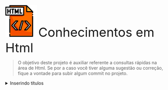 


<img src="arquivo-html.png" alt="Ícone" width="100" height="100"> 
<span style="font-size: 40px;"> Conhecimentos em Html </span>

[//]: # (se por a caso quiser colocar título...o modelo é esse...)
[//]: # (<h2> )

[//]: # ()
[//]: # (``` )

[//]: # (Conhecimentos de Html )

[//]: # (```)

[//]: # (</h2>)




> O objetivo deste projeto é auxiliar referente a consultas rápidas na área de Html.
> Se por a caso você tiver alguma sugestão ou correção, fique a vontade para subir algum commit no projeto.


<details>
  <summary>Inserindo títulos</summary>

- [Opção 1](#opcao-1)
- [Opção 2](#opcao-2)
- [Opção 3](#opcao-3)
</details>